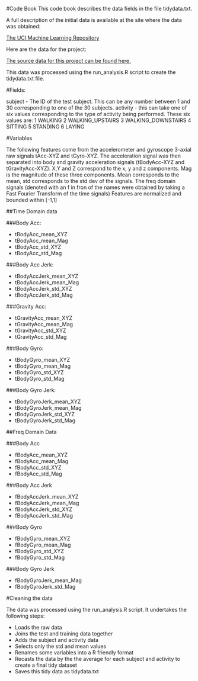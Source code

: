 #Code Book
This code book describes the data fields in the file tidydata.txt. 


A full description of the initial data is available at the site where the data was obtained: 

<a href="http://archive.ics.uci.edu/ml/datasets/Human+Activity+Recognition+Using+Smartphones">The UCI Machine Learning Repository</a>

Here are the data for the project: 

<a href="https://d396qusza40orc.cloudfront.net/getdata%2Fprojectfiles%2FUCI%20HAR%20Dataset.zip">The source data for this project can be found here.</a>


This data was processed using the run_analysis.R script to create the tidydata.txt file. 


#Fields:

subject - The ID of the test subject. This can be any number between 1 and 30 corresponding to one of the 30 subjects.
activity - this can take one of six values corresponding to the type of activity being performed. These six values are:
1 WALKING
2 WALKING_UPSTAIRS
3 WALKING_DOWNSTAIRS
4 SITTING
5 STANDING
6 LAYING

#Variables

The following features come from the accelerometer and gyroscope 3-axial raw signals tAcc-XYZ and tGyro-XYZ.
The acceleration signal was then separated into body and gravity acceleration signals (tBodyAcc-XYZ and tGravityAcc-XYZ).
X,Y and Z correspond to the x, y and z components. Mag is the magnitude of these three components.
Mean corresponds to the mean, std corresponds to the std dev of the signals.
The freq domain signals (denoted with an f in fron of the names were obtained by taking a Fast Fourier Transform of the time signals)
Features are normalized and bounded within [-1,1]

##Time Domain data

###Body Acc:

* tBodyAcc_mean_XYZ
* tBodyAcc_mean_Mag
* tBodyAcc_std_XYZ
* tBodyAcc_std_Mag

###Body Acc Jerk:

* tBodyAccJerk_mean_XYZ
* tBodyAccJerk_mean_Mag
* tBodyAccJerk_std_XYZ
* tBodyAccJerk_std_Mag

###Gravity Acc:

* tGravityAcc_mean_XYZ
* tGravityAcc_mean_Mag
* tGravityAcc_std_XYZ
* tGravityAcc_std_Mag

###Body Gyro:

* tBodyGyro_mean_XYZ
* tBodyGyro_mean_Mag
* tBodyGyro_std_XYZ
* tBodyGyro_std_Mag

###Body Gyro Jerk:

* tBodyGyroJerk_mean_XYZ
* tBodyGyroJerk_mean_Mag
* tBodyGyroJerk_std_XYZ
* tBodyGyroJerk_std_Mag


##Freq Domain Data

###Body Acc

* fBodyAcc_mean_XYZ
* fBodyAcc_mean_Mag
* fBodyAcc_std_XYZ
* fBodyAcc_std_Mag

###Body Acc Jerk

* fBodyAccJerk_mean_XYZ
* fBodyAccJerk_mean_Mag
* fBodyAccJerk_std_XYZ
* fBodyAccJerk_std_Mag

###Body Gyro

* fBodyGyro_mean_XYZ
* fBodyGyro_mean_Mag
* fBodyGyro_std_XYZ
* fBodyGyro_std_Mag

###Body Gyro Jerk

* fBodyGyroJerk_mean_Mag
* fBodyGyroJerk_std_Mag


#Cleaning the data

The data was processed using the run_analysis.R script. It undertakes the following steps:

* Loads the raw data
* Joins the test and training data together
* Adds the subject and activity data
* Selects only the std and mean values
* Renames some variables into a R friendly format
* Recasts the data by the the average for each subject and activity to create a final tidy dataset
* Saves this tidy data as tidydata.txt


